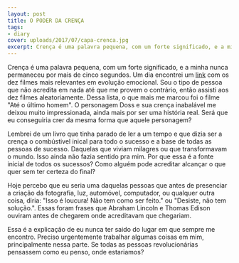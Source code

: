 ```yaml
---
layout: post
title: O PODER DA CRENÇA
tags:
- diary
cover: uploads/2017/07/capa-crenca.jpg
excerpt: Crença é uma palavra pequena, com um forte significado, e a minha nunca permaneceu por mais de cinco segundos.
---
```


Crença é uma palavra pequena, com um forte significado, e a minha nunca permaneceu por mais de cinco segundos. Um dia encontrei um
<a href="http://www.contioutra.com/filmes-netflix-para-quem-nao-tem-medo-de-crescer-emocionalmente/">link</a> com os dez filmes mais relevantes em evolução emocional. Sou o tipo de pessoa que não acredita em nada até que me provem o contrário, então assisti aos dez filmes aleatoriamente. Dessa lista, o que mais me marcou foi o filme "Até o último homem". O personagem Doss e sua crença inabalável me deixou muito impressionada, ainda mais por ser uma história real. Será que eu conseguiria crer da mesma forma que aquele personagem?

Lembrei de um livro que tinha parado de ler a um tempo e que dizia ser a crença o combústivel inical para todo o sucesso e a base de todas as pessoas de sucesso. Daquelas que viviam milagres ou que transformavam o mundo. Isso ainda não fazia sentido pra mim. Por que essa é a fonte inicial de todos os sucessos? Como alguém pode acreditar alcançar o que quer sem ter certeza do final?

Hoje percebo que eu seria uma daquelas pessoas que antes de presenciar a criação da fotografia, luz, automóvel, computador, ou qualquer outra coisa, diria: "Isso é loucura! Não tem como ser feito." ou "Desiste, não tem solução.". Essas foram frases que Abraham Lincoln e Thomas Edison ouviram antes de chegarem onde acreditavam que chegariam.

Essa é a explicação de eu nunca ter saido do lugar em que sempre me encontro. Preciso urgentemente trabalhar algumas coisas em mim, principalmente nessa parte. Se todas as pessoas revolucionárias pensassem como eu penso, onde estariamos?

